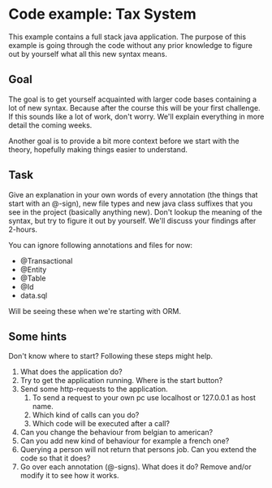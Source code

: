 # Code example: Tax System

This example contains a full stack java application. 
The purpose of this example is going through the code without any prior knowledge to figure out by yourself what all this new syntax means.

## Goal
The goal is to get yourself acquainted with larger code bases containing a lot of new syntax.
Because after the course this will be your first challenge.
If this sounds like a lot of work, don't worry. 
We'll explain everything in more detail the coming weeks.
 
Another goal is to provide a bit more context before we start with the theory, hopefully making things easier to understand.

## Task
Give an explanation in your own words of every annotation (the things that start with an @-sign), new file types and new java class suffixes that you see in the project (basically anything new).
Don't lookup the meaning of the syntax, but try to figure it out by yourself.
We'll discuss your findings after 2-hours.

You can ignore following annotations and files for now:
- @Transactional
- @Entity
- @Table
- @Id
- data.sql

Will be seeing these when we're starting with ORM.

## Some hints
Don't know where to start? Following these steps might help.
1. What does the application do?
1. Try to get the application running. Where is the start button?
1. Send some http-requests to the application.
    1. To send a request to your own pc use localhost or 127.0.0.1 as host name.
    1. Which kind of calls can you do?
    1. Which code will be executed after a call?
1. Can you change the behaviour from belgian to american?
1. Can you add new kind of behaviour for example a french one?
1. Querying a person will not return that persons job. Can you extend the code so that it does?
1. Go over each annotation (@-signs). What does it do? Remove and/or modify it to see how it works.
